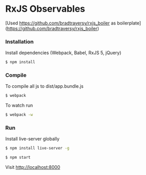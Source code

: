 # RxJS Observables

[Used https://github.com/bradtraversy/rxjs_boiler as boilerplate] (https://github.com/bradtraversy/rxjs_boiler)
### Installation


Install dependencies (Webpack, Babel, RxJS 5, jQuery)

```sh
$ npm install
```

### Compile
To compile all js to dist/app.bundle.js

```sh
$ webpack
```
To watch run
```sh
$ webpack -w
```

### Run
Install live-server globally
```sh
$ npm install live-server -g
```

```sh
$ npm start
```

Visit [http://localhost:8000](http://localhost:8000)